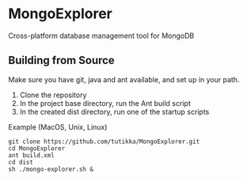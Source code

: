 MongoExplorer
=============

Cross-platform database management tool for MongoDB

Building from Source
--------------------

Make sure you have git, java and ant available, and set up in your path.

1. Clone the repository
2. In the project base directory, run the Ant build script
3. In the created dist directory, run one of the startup scripts

Example (MacOS, Unix, Linux)

```
git clone https://github.com/tutikka/MongoExplorer.git
cd MongoExplorer
ant build.xml
cd dist
sh ./mongo-explorer.sh &
```